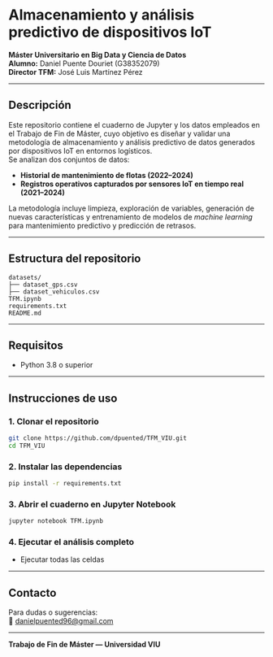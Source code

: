 
# Almacenamiento y análisis predictivo de dispositivos IoT

**Máster Universitario en Big Data y Ciencia de Datos**  
**Alumno:** Daniel Puente Douriet (G38352079)  
**Director TFM:** José Luis Martínez Pérez  

---

## Descripción

Este repositorio contiene el cuaderno de Jupyter y los datos empleados en el Trabajo de Fin de Máster, cuyo objetivo es diseñar y validar una metodología de almacenamiento y análisis predictivo de datos generados por dispositivos IoT en entornos logísticos.  
Se analizan dos conjuntos de datos:

- **Historial de mantenimiento de flotas (2022–2024)**
- **Registros operativos capturados por sensores IoT en tiempo real (2021–2024)**

La metodología incluye limpieza, exploración de variables, generación de nuevas características y entrenamiento de modelos de *machine learning* para mantenimiento predictivo y predicción de retrasos.

---

## Estructura del repositorio

```
datasets/
├── dataset_gps.csv
├── dataset_vehiculos.csv
TFM.ipynb
requirements.txt
README.md
```

---

## Requisitos

- Python 3.8 o superior

---

## Instrucciones de uso

### 1. Clonar el repositorio

```bash
git clone https://github.com/dpuented/TFM_VIU.git
cd TFM_VIU
```

### 2. Instalar las dependencias

```bash
pip install -r requirements.txt
```

### 3. Abrir el cuaderno en Jupyter Notebook

```bash
jupyter notebook TFM.ipynb
```

### 4. Ejecutar el análisis completo

- Ejecutar todas las celdas

---

## Contacto

Para dudas o sugerencias:  
📧 danielpuented96@gmail.com

---

**Trabajo de Fin de Máster — Universidad VIU**
